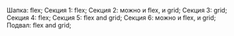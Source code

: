 Шапка: flex;
Секция 1: flex;
Секция 2: можно и flex, и grid;
Секция 3: grid;
Секция 4: flex;
Секция 5: flex and grid;
Секция 6: можно и flex, и grid;
Подвал: flex and grid;
